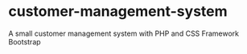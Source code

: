 # customer-management-system
A small customer management system with PHP and CSS Framework Bootstrap
